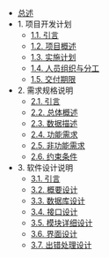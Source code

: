 * [总述](README.md)
* 1\. 项目开发计划
  * [1.1. 引言](项目开发计划/引言.md)
  * [1.2. 项目概述](项目开发计划/项目概述.md)
  * [1.3. 实施计划](项目开发计划/实施计划.md)
  * [1.4. 人员组织与分工](项目开发计划/人员组织与分工.md)
  * [1.5. 交付期限](项目开发计划/交付期限.md)
* 2\. 需求规格说明
  * [2.1. 引言](需求规格说明/引言.md)
  * [2.2. 总体概述](需求规格说明/总体概述.md)
  * [2.3. 数据描述](需求规格说明/数据描述.md)
  * [2.4. 功能需求](需求规格说明/功能需求.md)
  * [2.5. 非功能需求](需求规格说明/非功能需求.md)
  * [2.6. 约束条件](需求规格说明/约束条件.md)
* 3\. 软件设计说明
  * [3.1. 引言](软件设计说明/引言.md)
  * [3.2. 概要设计](软件设计说明/概要设计.md)
  * [3.3. 数据库设计](软件设计说明/数据库设计.md)
  * [3.4. 接口设计](软件设计说明/接口设计.md)
  * [3.5. 模块详细设计](软件设计说明/模块详细设计.md)
  * [3.6. 界面设计](软件设计说明/界面设计.md)
  * [3.7. 出错处理设计](软件设计说明/出错处理设计.md)
